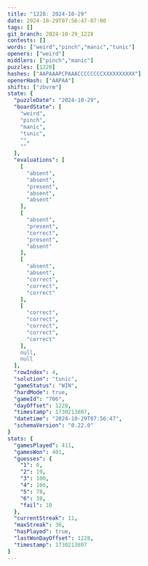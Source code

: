 ```yaml
---
title: "1228: 2024-10-29"
date: 2024-10-29T07:56:47-07:00
tags: []
git_branch: 2024-10-29_1228
contests: []
words: ["weird","pinch","manic","tunic"]
openers: ["weird"]
middlers: ["pinch","manic"]
puzzles: [1228]
hashes: ["AAPAAAPCPAAACCCCCCCCXXXXXXXXXX"]
openerHash: ["AAPAA"]
shifts: ["zbvrm"]
state: {
  "puzzleDate": "2024-10-29",
  "boardState": [
    "weird",
    "pinch",
    "manic",
    "tunic",
    "",
    ""
  ],
  "evaluations": [
    [
      "absent",
      "absent",
      "present",
      "absent",
      "absent"
    ],
    [
      "absent",
      "present",
      "correct",
      "present",
      "absent"
    ],
    [
      "absent",
      "absent",
      "correct",
      "correct",
      "correct"
    ],
    [
      "correct",
      "correct",
      "correct",
      "correct",
      "correct"
    ],
    null,
    null
  ],
  "rowIndex": 4,
  "solution": "tunic",
  "gameStatus": "WIN",
  "hardMode": true,
  "gameId": "706",
  "dayOffset": 1228,
  "timestamp": 1730213807,
  "datetime": "2024-10-29T07:56:47",
  "schemaVersion": "0.22.0"
}
stats: {
  "gamesPlayed": 411,
  "gamesWon": 401,
  "guesses": {
    "1": 0,
    "2": 19,
    "3": 100,
    "4": 166,
    "5": 78,
    "6": 38,
    "fail": 10
  },
  "currentStreak": 11,
  "maxStreak": 36,
  "hasPlayed": true,
  "lastWonDayOffset": 1228,
  "timestamp": 1730213807
}
---
```

<!-- more -->
